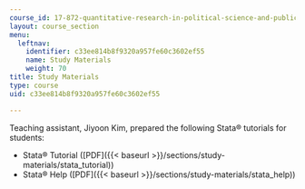 ```yaml
---
course_id: 17-872-quantitative-research-in-political-science-and-public-policy-spring-2004
layout: course_section
menu:
  leftnav:
    identifier: c33ee814b8f9320a957fe60c3602ef55
    name: Study Materials
    weight: 70
title: Study Materials
type: course
uid: c33ee814b8f9320a957fe60c3602ef55

---
```


Teaching assistant, Jiyoon Kim, prepared the following Stata® tutorials for students:

*   Stata® Tutorial ([PDF]({{< baseurl >}}/sections/study-materials/stata_tutorial))
*   Stata® Help ([PDF]({{< baseurl >}}/sections/study-materials/stata_help))